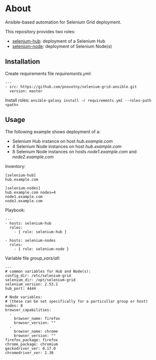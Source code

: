 About
=====
Ansible-based automation for Selenium Grid deployment.

This repository provides two roles:
- [selenium-hub](roles/selenium-hub/README.md):
deployment of a Selenium Hub
- [selenium-node](roles/selenium-node/README.md):
deployment of Selenium Node(s)

Installation
------------

Create requirements file _requirements.yml_:

    ---
    - src: https://github.com/pnovotny/selenium-grid-ansible.git
      version: master

Install roles:
`ansible-galaxy install -r requirements.yml --roles-path <path>`

Usage
-----

The following example shows deployment of a:
- Selenium Hub instance on host _hub.example.com_
- 4 Selenium Node instances on host _hub.example.com_
- 8 Selenium Node instances on hosts _node1.example.com_
and _node2.example.com_

Inventory:

    [selenium-hub]
    hub.example.com

    [selenium-nodes]
    hub.example.com nodes=4
    node1.example.com
    node2.example.com

Playbook:

    ---
    - hosts: selenium-hub
      roles:
        - { role: selenium-hub }

    - hosts: selenium-nodes
      roles:
        - { role: selenium-node }

Variable file _group_vars/all_:

    ---
    # common variables for Hub and Node(s):
    config_dir: /etc/selenium-grid
    selenium_dir: /opt/selenium-grid
    selenium_version: 2.53.1
    hub_port: 4444

    # Node variables:
    # (these can be set specifically for a particullar group or host)
    nodes: 8
    browser_capabilities:
      -
        browser_name: firefox
        browser_version: ""
      -
        browser_name: chrome
        browser_version: ""
    firefox_package: firefox
    chrome_package: chromium
    geckodriver_ver: 0.17.0
    chromedriver_ver: 2.30
